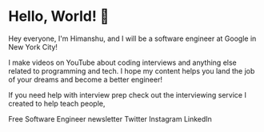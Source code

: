 # Hello, World! 👋
Hey everyone, I'm Himanshu, and I will be a software engineer at Google in New York City!

I make videos on YouTube about coding interviews and anything else related to programming and tech. I hope my content helps you land the job of your dreams and become a better engineer!

If you need help with interview prep check out the interviewing service I created to help teach people,

Free Software Engineer newsletter
Twitter Instagram LinkedIn
